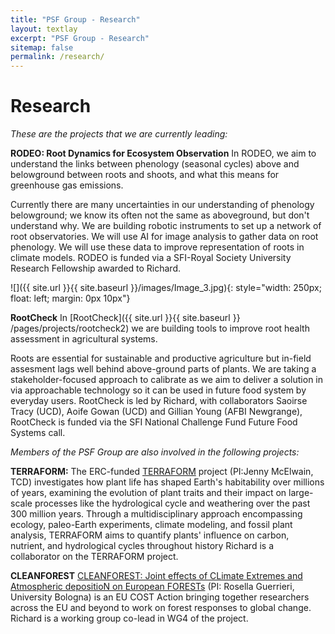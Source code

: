 ```yaml
---
title: "PSF Group - Research"
layout: textlay
excerpt: "PSF Group - Research"
sitemap: false
permalink: /research/
---
```



# Research


*These are the projects that we are currently leading:*

**RODEO: Root Dynamics for Ecosystem Observation** 
In RODEO, we aim to understand the links between phenology (seasonal cycles) above and belowground between roots and shoots, and what this means for greenhouse gas emissions. 


Currently there are many uncertainties in our understanding of phenology belowground; we know its often not the same as aboveground, but don't understand why.
We are building robotic instruments to set up a network of root observatories. We will use AI for image analysis to gather data on root phenology. 
We will use these data to improve representation of roots in climate models. 
RODEO is funded via a SFI-Royal Society University Research Fellowship awarded to Richard. 

![]({{ site.url }}{{ site.baseurl }}/images/Image_3.jpg){: style="width: 250px; float: left; margin: 0px  10px"}

**RootCheck** 
In [RootCheck]({{ site.url }}{{ site.baseurl }} /pages/projects/rootcheck2) we are building tools to improve root health assessment in agricultural systems. 


Roots are essential for sustainable and productive agriculture but in-field assesment lags well behind above-ground parts of plants. 
We are taking a stakeholder-focused approach to calibrate as we aim to deliver a solution in via approachable technology so it can be used in future food system by everyday users. 
RootCheck is led by Richard, with collaborators Saoirse Tracy (UCD), Aoife Gowan (UCD) and Gillian Young (AFBI Newgrange),
RootCheck is funded via the SFI National Challenge Fund Future Food Systems call. 

*Members of the PSF Group are also involved in the following projects:* 

**TERRAFORM:** 
The ERC-funded [TERRAFORM](https://plantclimatelab.ie/terraform/) project (PI:Jenny McElwain, TCD) investigates how plant life has shaped Earth's habitability over millions of years, examining the evolution of plant traits and their impact on large-scale processes like the hydrological cycle and weathering over the past 300 million years. 
Through a multidisciplinary approach encompassing ecology, paleo-Earth experiments, climate modeling, and fossil plant analysis, TERRAFORM aims to quantify plants' influence on carbon, nutrient, and hydrological cycles throughout history
Richard is a collaborator on the TERRAFORM project.

**CLEANFOREST**
[CLEANFOREST: Joint effects of CLimate Extremes and Atmospheric depositioN on European FORESTs](https://cleanforest.eu/) (PI: Rosella Guerrieri, University Bologna) is an EU COST Action bringing together researchers across the EU and beyond to work on forest responses to global change.
Richard is a working group co-lead in WG4 of the project. 



